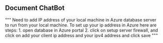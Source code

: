 ## Document ChatBot 

"""
 Need to add IP address of your local machine  in Azure database server to run from your local machine.
 To set up your ip address in Azure here are steps:
    1. open database in Azure portal
    2. click on setup server firewall, and click on add your client ip address and your ipv4 address and click save 
"""